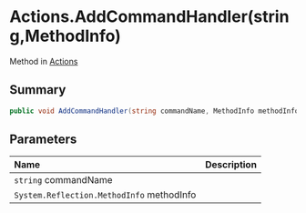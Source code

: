 # Actions.AddCommandHandler(string,MethodInfo)

Method in [Actions](/docs/api/csharp/yarn.unity.actions.md)

## Summary



```csharp
public void AddCommandHandler(string commandName, MethodInfo methodInfo)
```

## Parameters

|Name|Description|
|:---|:---|
|`string` commandName||
|`System.Reflection.MethodInfo` methodInfo||

